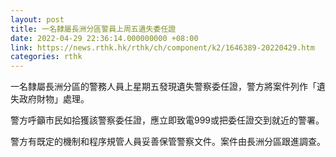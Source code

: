 ```yaml
---
layout: post
title: 一名隸屬長洲分區警員上周五遺失委任證
date: 2022-04-29 22:36:14.000000000 +08:00
link: https://news.rthk.hk/rthk/ch/component/k2/1646389-20220429.htm
categories: rthk
---
```


一名隸屬長洲分區的警務人員上星期五發現遺失警察委任證，警方將案件列作「遺失政府財物」處理。

警方呼籲市民如拾獲該警察委任證，應立即致電999或把委任證交到就近的警署。

警方有既定的機制和程序規管人員妥善保管警察文件。案件由長洲分區跟進調查。
